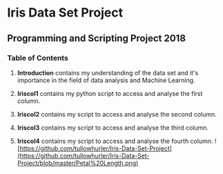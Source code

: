# Iris Data Set Project
## Programming and Scripting Project 2018

### **Table of Contents**
1. **Introduction** contains my understanding of the data set and it's importance in the field of data analysis and Machine Learning.

2. **Iriscol1** contains my python script to access and analyse the first column.

3. **Iriscol2** contains my script to access and analyse the second column.

4. **Iriscol3** contains my script to access and analyse the third column.

5. **Iriscol4** contains my script to access and analyse the fourth column.
![https://github.com/tullowhurler/Iris-Data-Set-Project](https://github.com/tullowhurler/Iris-Data-Set-Project/blob/master/Petal%20Length.png)






